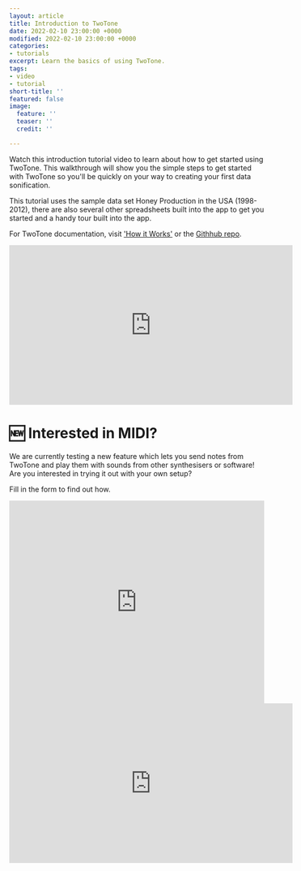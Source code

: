 ```yaml
---
layout: article
title: Introduction to TwoTone
date: 2022-02-10 23:00:00 +0000
modified: 2022-02-10 23:00:00 +0000
categories:
- tutorials
excerpt: Learn the basics of using TwoTone.
tags:
- video
- tutorial
short-title: ''
featured: false
image:
  feature: ''
  teaser: ''
  credit: ''

---
```

Watch this introduction tutorial video to learn about how to get started using TwoTone. This walkthrough will show you the simple steps to get started with TwoTone so you'll be quickly on your way to creating your first data sonification.

This tutorial uses the sample data set Honey Production in the USA (1998-2012), there are also several other spreadsheets built into the app to get you started and a handy tour built into the app.

For TwoTone documentation, visit ['How it Works'](https://twotone.io/how-it-works/ "How it Works") or the [Githhub repo](https://github.com/sonifydata/twotone "TwoTone Github Repo").

<iframe width="560" height="315" src="https://www.youtube.com/embed/I0vL_g1DYmY" frameborder="0" allow="accelerometer; autoplay; encrypted-media; gyroscope; picture-in-picture" allowfullscreen></iframe>

# 🆕 Interested in MIDI?

We are currently testing a new feature which lets you send notes from TwoTone and play them with sounds from other synthesisers or software! Are you interested in trying it out with your own setup? 

Fill in the form to find out how.

 <iframe src="https://docs.google.com/forms/d/e/1FAIpQLSc4yWuU0encpFWmcb1Ew9wx3HlPFIQpigVLP6-YYRpkHlWoYw/viewform?embedded=true" width="100%" height="400px" frameborder="0" marginheight="5" marginwidth="5">Loading form…</iframe>

<iframe width="560" height="315" src="https://www.youtube.com/embed/KcuHSPgu5z4" title="YouTube video player" frameborder="0" allow="accelerometer; autoplay; clipboard-write; encrypted-media; gyroscope; picture-in-picture" allowfullscreen></iframe>